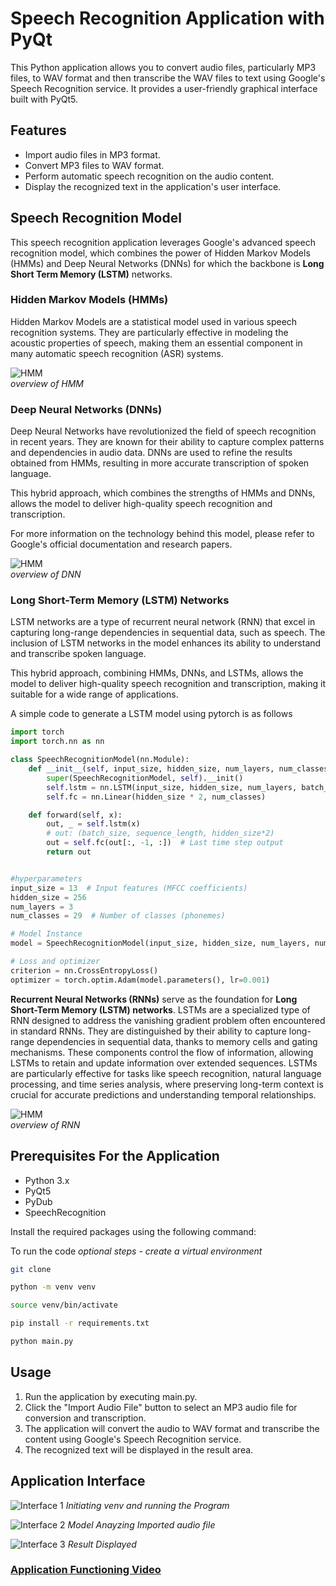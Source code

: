 # Speech Recognition Application with PyQt

This Python application allows you to convert audio files, particularly MP3 files, to WAV format and then transcribe the WAV files to text using Google's Speech Recognition service. It provides a user-friendly graphical interface built with PyQt5.

## Features

- Import audio files in MP3 format.
- Convert MP3 files to WAV format.
- Perform automatic speech recognition on the audio content.
- Display the recognized text in the application's user interface.


## Speech Recognition Model

This speech recognition application leverages Google's advanced speech recognition model, which combines the power of Hidden Markov Models (HMMs) and Deep Neural Networks (DNNs) for which the backbone is **Long Short Term Memory (LSTM)** networks.

### Hidden Markov Models (HMMs)

Hidden Markov Models are a statistical model used in various speech recognition systems. They are particularly effective in modeling the acoustic properties of speech, making them an essential component in many automatic speech recognition (ASR) systems.


![HMM](/public/HMM.png)  
 *overview of HMM*  

### Deep Neural Networks (DNNs)

Deep Neural Networks have revolutionized the field of speech recognition in recent years. They are known for their ability to capture complex patterns and dependencies in audio data. DNNs are used to refine the results obtained from HMMs, resulting in more accurate transcription of spoken language.

This hybrid approach, which combines the strengths of HMMs and DNNs, allows the model to deliver high-quality speech recognition and transcription.

For more information on the technology behind this model, please refer to Google's official documentation and research papers.


![HMM](/public/DNN.png)  
 *overview of DNN*  

### Long Short-Term Memory (LSTM) Networks

LSTM networks are a type of recurrent neural network (RNN) that excel in capturing long-range dependencies in sequential data, such as speech. The inclusion of LSTM networks in the model enhances its ability to understand and transcribe spoken language.

This hybrid approach, combining HMMs, DNNs, and LSTMs, allows the model to deliver high-quality speech recognition and transcription, making it suitable for a wide range of applications.


A simple code to generate a LSTM model using pytorch is as follows  

```python
import torch
import torch.nn as nn

class SpeechRecognitionModel(nn.Module):
    def __init__(self, input_size, hidden_size, num_layers, num_classes):
        super(SpeechRecognitionModel, self).__init()
        self.lstm = nn.LSTM(input_size, hidden_size, num_layers, batch_first=True, bidirectional=True)
        self.fc = nn.Linear(hidden_size * 2, num_classes)

    def forward(self, x):
        out, _ = self.lstm(x)
        # out: (batch_size, sequence_length, hidden_size*2)
        out = self.fc(out[:, -1, :])  # Last time step output
        return out


#hyperparameters
input_size = 13  # Input features (MFCC coefficients)
hidden_size = 256
num_layers = 3
num_classes = 29  # Number of classes (phonemes)

# Model Instance
model = SpeechRecognitionModel(input_size, hidden_size, num_layers, num_classes)

# Loss and optimizer
criterion = nn.CrossEntropyLoss()
optimizer = torch.optim.Adam(model.parameters(), lr=0.001)
```
**Recurrent Neural Networks (RNNs)** serve as the foundation for **Long Short-Term Memory (LSTM) networks**. LSTMs are a specialized type of RNN designed to address the vanishing gradient problem often encountered in standard RNNs. They are distinguished by their ability to capture long-range dependencies in sequential data, thanks to memory cells and gating mechanisms. These components control the flow of information, allowing LSTMs to retain and update information over extended sequences. LSTMs are particularly effective for tasks like speech recognition, natural language processing, and time series analysis, where preserving long-term context is crucial for accurate predictions and understanding temporal relationships.


![HMM](/public/RNN.png)  
 *overview of RNN*  


## Prerequisites For the Application

- Python 3.x
- PyQt5
- PyDub
- SpeechRecognition

Install the required packages using the following command:

To run the code
*optional steps - create a virtual environment*

```bash
git clone

python -m venv venv

source venv/bin/activate

pip install -r requirements.txt

python main.py
```

## Usage

1. Run the application by executing main.py.
2. Click the "Import Audio File" button to select an MP3 audio file for conversion and transcription.
3. The application will convert the audio to WAV format and transcribe the content using Google's Speech Recognition service.
4. The recognized text will be displayed in the result area.

## Application Interface


![Interface 1](/public/SS1.png)
 *Initiating venv and running the Program* 


 
![Interface 2](/public/SS2.png)
 *Model Anayzing Imported audio file* 


 
![Interface 3](/public/SS3.png)
 *Result Displayed* 

 

### [Application Functioning Video](/public/demo.mkv)